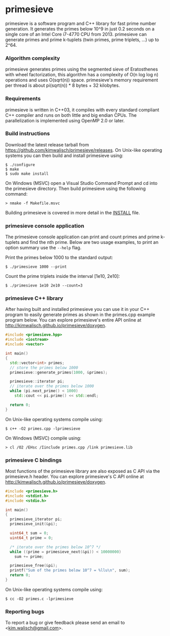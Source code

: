 primesieve
==========
primesieve is a software program and C++ library for fast prime number
generation. It generates the primes below 10^9 in just 0.2 seconds on
a single core of an Intel Core i7-4770 CPU from 2013. primesieve can
generate primes and prime k-tuplets (twin primes, prime triplets, ...)
up to 2^64.

### Algorithm complexity
primesieve generates primes using the segmented sieve of Eratosthenes
with wheel factorization, this algorithm has a complexity of
O(n log log n) operations and uses O(sqrt(n)) space. primesieve's
memory requirement per thread is about pi(sqrt(n)) * 8 bytes + 32
kilobytes.

### Requirements
primesieve is written in C++03, it compiles with every standard
compliant C++ compiler and runs on both little and big endian CPUs.
The parallelization is implemented using OpenMP 2.0 or later.

### Build instructions
Download the latest release tarball from
https://github.com/kimwalisch/primesieve/releases. On Unix-like
operating systems you can then build and install primesieve using:

```
$ ./configure
$ make
$ sudo make install
```

On Windows (MSVC) open a Visual Studio Command Prompt and cd into the
primesieve directory. Then build primesieve using the following command:

```
> nmake -f Makefile.msvc
```

Building primesieve is covered in more detail in the
[INSTALL](INSTALL) file.

### primesieve console application
The primesieve console application can print and count primes and
prime k-tuplets and find the nth prime. Below are two usage examples,
to print an option summary use the ```--help``` flag.

Print the primes below 1000 to the standard output:
```
$ ./primesieve 1000 --print
```

Count the prime triplets inside the interval [1e10, 2e10]:
```
$ ./primesieve 1e10 2e10 --count=3
```

### primesieve C++ library
After having built and installed primesieve you can use it in your C++
program to easily generate primes as shown in the primes.cpp example
program below. You can explore primesieve's entire API online at
http://kimwalisch.github.io/primesieve/doxygen.

```C++
#include <primesieve.hpp>
#include <iostream>
#include <vector>

int main()
{
  std::vector<int> primes;
  // store the primes below 1000
  primesieve::generate_primes(1000, &primes);

  primesieve::iterator pi;
  // iterate over the primes below 1000
  while (pi.next_prime() < 1000)
    std::cout << pi.prime() << std::endl;

  return 0;
}
```

On Unix-like operating systems compile using:
```
$ c++ -O2 primes.cpp -lprimesieve
```

On Windows (MSVC) compile using:
```
> cl /O2 /EHsc /Iinclude primes.cpp /link primesieve.lib
```

### primesieve C bindings
Most functions of the primesieve library are also exposed as C API
via the primesieve.h header. You can explore primesieve's C API online
at http://kimwalisch.github.io/primesieve/doxygen.

```C
#include <primesieve.h>
#include <stdint.h>
#include <stdio.h>

int main()
{
  primesieve_iterator pi;
  primesieve_init(&pi);

  uint64_t sum = 0;
  uint64_t prime = 0;

  /* iterate over the primes below 10^7 */
  while ((prime = primesieve_next(&pi)) < 10000000)
    sum += prime;

  primesieve_free(&pi);
  printf("Sum of the primes below 10^7 = %llu\n", sum);
  return 0;
}

```

On Unix-like operating systems compile using:
```
$ cc -O2 primes.c -lprimesieve
```

### Reporting bugs
To report a bug or give feedback please send an email to
<<kim.walisch@gmail.com>>.
